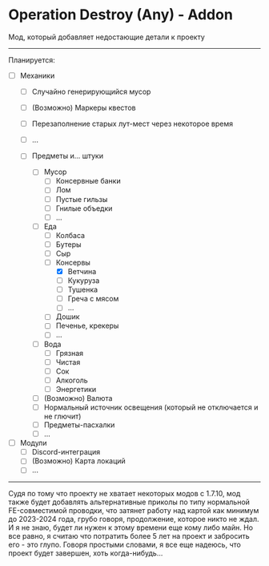 # Operation Destroy (Any) - Addon
Мод, который добавляет недостающие детали к проекту

---
Планируется:
- [ ] Механики
  - [ ] Случайно генерирующийся мусор
  - [ ] \(Возможно) Маркеры квестов
  - [ ] Перезаполнение старых лут-мест через некоторое время
  - [ ] ...
  
  - [ ] Предметы и... штуки
    - [ ] Мусор
      - [ ] Консервные банки
      - [ ] Лом
      - [ ] Пустые гильзы
      - [ ] Гнилые объедки
      - [ ] ...
    - [ ] Еда
      - [ ] Колбаса
      - [ ] Бутеры
      - [ ] Сыр
      - [ ] Консервы
        - [x] Ветчина
        - [ ] Кукуруза
        - [ ] Тушенка
        - [ ] Греча с мясом
        - [ ] ...
      - [ ] Дошик
      - [ ] Печенье, крекеры
      - [ ] ...
    - [ ] Вода
      - [ ] Грязная
      - [ ] Чистая
      - [ ] Сок
      - [ ] Алкоголь
      - [ ] Энергетики
    - [ ] \(Возможно) Валюта
    - [ ] Нормальный источник освещения (который не отключается и не глючит)
    - [ ] Предметы-пасхалки
    - [ ] ...
  
- [ ] Модули
  - [ ] Discord-интеграция
  - [ ] \(Возможно) Карта локаций 
  - [ ] ...

---
Судя по тому что проекту не хватает некоторых модов с 1.7.10, мод также будет добавлять альтернативные приколы по типу нормальной FE-совместимой проводки, что затянет работу над картой как минимум до 2023-2024 года, грубо говоря, продолжение, которое никто не ждал. И я не знаю, будет ли нужен к этому времени еще кому либо майн. Но все равно, я считаю что потратить более 5 лет на проект и забросить его - это глупо. Говоря простыми словами, я все еще надеюсь, что проект будет завершен, хоть когда-нибудь...
